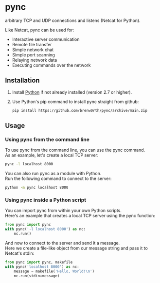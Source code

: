 # pync
arbitrary TCP and UDP connections and listens (Netcat for Python).

Like Netcat, pync can be used for:
* Interactive server communication
* Remote file transfer
* Simple network chat
* Simple port scanning
* Relaying network data
* Executing commands over the network

## Installation
1. Install [Python](https://www.python.org/) if not already installed (version 2.7 or higher).

2. Use Python's pip command to install pync straight from github:
   ```sh
   pip install https://github.com/brenw0rth/pync/archive/main.zip
   ```

## Usage
### Using pync from the command line
To use pync from the command line, you can use the pync command.<br/>
As an example, let's create a local TCP server:
   ```sh
   pync -l localhost 8000
   ```
You can also run pync as a module with Python.<br/>
Run the following command to connect to the server:
   ```sh
   python -m pync localhost 8000
   ```
### Using pync inside a Python script
You can import pync from within your own Python scripts.<br/>
Here's an example that creates a local TCP server using the pync function:
   ```py
   from pync import pync
   with pync('-l localhost 8000') as nc:
       nc.run()
   ```
And now to connect to the server and send it a message.<br/>
Here we create a file-like object from our message string and pass it to Netcat's stdin:
   ```py
   from pync import pync, makefile
   with pync('localhost 8000') as nc:
       message = makefile('Hello, World!\n')
       nc.run(stdin=message)
   ```
